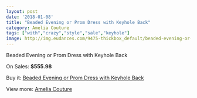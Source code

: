 ```yaml
---
layout: post
date: '2018-01-08'
title: "Beaded Evening or Prom Dress with Keyhole Back"
category: Amelia Couture
tags: ["with","crazy","style","sale","keyhole"]
image: http://img.eudances.com/9475-thickbox_default/beaded-evening-or-prom-dress-with-keyhole-back.jpg
---
```

Beaded Evening or Prom Dress with Keyhole Back

On Sales: **$555.98**
<a href="https://www.eudances.com/en/amelia-couture/3147-beaded-evening-or-prom-dress-with-keyhole-back.html"><amp-img layout="responsive" width="600" height="600" src="//img.eudances.com/9475-thickbox_default/beaded-evening-or-prom-dress-with-keyhole-back.jpg" alt="Beaded Evening or Prom Dress with Keyhole Back 0" /></a>
<a href="https://www.eudances.com/en/amelia-couture/3147-beaded-evening-or-prom-dress-with-keyhole-back.html"><amp-img layout="responsive" width="600" height="600" src="//img.eudances.com/9480-thickbox_default/beaded-evening-or-prom-dress-with-keyhole-back.jpg" alt="Beaded Evening or Prom Dress with Keyhole Back 1" /></a>
<a href="https://www.eudances.com/en/amelia-couture/3147-beaded-evening-or-prom-dress-with-keyhole-back.html"><amp-img layout="responsive" width="600" height="600" src="//img.eudances.com/9479-thickbox_default/beaded-evening-or-prom-dress-with-keyhole-back.jpg" alt="Beaded Evening or Prom Dress with Keyhole Back 2" /></a>
<a href="https://www.eudances.com/en/amelia-couture/3147-beaded-evening-or-prom-dress-with-keyhole-back.html"><amp-img layout="responsive" width="600" height="600" src="//img.eudances.com/9478-thickbox_default/beaded-evening-or-prom-dress-with-keyhole-back.jpg" alt="Beaded Evening or Prom Dress with Keyhole Back 3" /></a>
<a href="https://www.eudances.com/en/amelia-couture/3147-beaded-evening-or-prom-dress-with-keyhole-back.html"><amp-img layout="responsive" width="600" height="600" src="//img.eudances.com/9477-thickbox_default/beaded-evening-or-prom-dress-with-keyhole-back.jpg" alt="Beaded Evening or Prom Dress with Keyhole Back 4" /></a>
<a href="https://www.eudances.com/en/amelia-couture/3147-beaded-evening-or-prom-dress-with-keyhole-back.html"><amp-img layout="responsive" width="600" height="600" src="//img.eudances.com/9476-thickbox_default/beaded-evening-or-prom-dress-with-keyhole-back.jpg" alt="Beaded Evening or Prom Dress with Keyhole Back 5" /></a>

Buy it: [Beaded Evening or Prom Dress with Keyhole Back](https://www.eudances.com/en/amelia-couture/3147-beaded-evening-or-prom-dress-with-keyhole-back.html "Beaded Evening or Prom Dress with Keyhole Back")

View more: [Amelia Couture](https://www.eudances.com/en/54-Amelia-Couture "Amelia Couture")